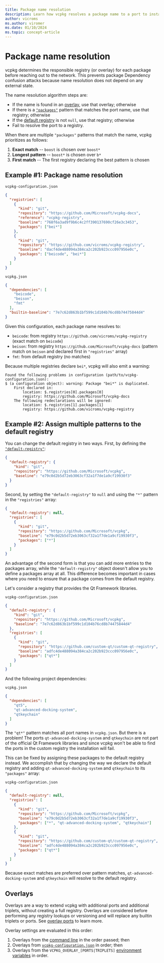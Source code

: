 ```yaml
---
title: Package name resolution
description: Learn how vcpkg resolves a package name to a port to install.
author: vicroms
ms.author: viromer
ms.date: 01/10/2024
ms.topic: concept-article
---
```

# Package name resolution

vcpkg determines the responsible registry (or overlay) for each package before
reaching out to the network. This prevents package Dependency confusion attacks
because name resolution does not depend on any external state.

The name resolution algorithm steps are:

- If the name is found in an [overlay](#overlays), use that overlay; otherwise
- If there is a
  [`"packages"`](../reference/vcpkg-configuration-json.md#registry-packages)
  pattern that matches the port name, use that registry; otherwise
- If the [default
  registry](../reference/vcpkg-configuration-json.md#default-registry) is not
  `null`, use that registry; otherwise
- Fail to resolve the port to a registry.

When there are multiple `"packages"` patterns that match the name, vcpkg
prioritizes as follows:

1. **Exact match** -- `boost` is chosen over `boost*`
2. **Longest pattern** -- `boost*` is chosen over `b*`
3. **First match** -- The first registry declaring the best pattern is chosen

## Example #1: Package name resolution

`vcpkg-configuration.json`
```json
{
  "registries": [
    {
      "kind": "git",
      "repository": "https://github.com/Microsoft/vcpkg-docs",
      "reference": "vcpkg-registry",
      "baseline": "768f6a3ad9f9b6c4c2ff390137690cf26e3c3453",
      "packages": ["bei*"]
    },
    {
      "kind": "git",
      "repository": "https://github.com/vicroms/vcpkg-registry",
      "baseline": "dacf4de488094a384ca2c202b923ccc097956e0c",
      "packages": ["beicode", "bei*"]
    }
  ]
}
```

`vcpkg.json`

```json
{
  "dependencies": [ 
    "beicode", 
    "beison",
    "fmt"
  ],
  "builtin-baseline": "7e7c62d863b1bf599c1d104b76cd8b74475844d4"
}
```

Given this configuration, each package name resolves to:

* `beicode`: from registry `https://github.com/vicroms/vcpkg-registry` (exact
  match on `beicode`)
* `beison`: from registry `https://github.com/Microsoft/vcpkg-docs`
  (pattern match on `beison` and declared first in `"registries"` array)
* `fmt`: from default registry (no matches)

Because multiple registries declare `bei*`, vcpkg will also emit a warning:

```Console
Found the following problems in configuration (path/to/vcpkg-configuration.json):
$ (a configuration object): warning: Package "bei*" is duplicated.
    First declared in:
        location: $.registries[0].packages[0]
        registry: https://github.com/Microsoft/vcpkg-docs
    The following redeclarations will be ignored:
        location: $.registries[1].packages[1]
        registry: https://github.com/vicroms/vcpkg-registry
```

## Example #2: Assign multiple patterns to the default registry

You can change the default registry in two ways. First, by defining the
[`"default-registry"`](../reference/vcpkg-configuration-json.md#default-registry):

```json
{
  "default-registry": {
    "kind": "git",
    "repository": "https://github.com/Microsoft/vcpkg",
    "baseline": "e79c0d2b5d72eb3063cf32a1f7de1a9cf19930f3"
  }
}
```

Second, by setting the `"default-registry"` to `null` and using the `"*"`
pattern in the `"registries"` array:

```json
{
  "default-registry": null,
  "registries": [
    {
      "kind": "git",
      "repository": "https://github.com/Microsoft/vcpkg",
      "baseline": "e79c0d2b5d72eb3063cf32a1f7de1a9cf19930f3",
      "packages": ["*"]
    }
  ]
}
```

An advantage of the second form is that you can add more entries to the packages
array, while the `"default-registry"` object doesn't allow you to define a
packages array at all. This difference becomes important in cases where you need
to ensure that a package comes from the default registry.

Let's consider a registry that provides the Qt Framework libraries.

`vcpkg-configuration.json`

```json
{
  "default-registry": {
    "kind": "git",
    "repository": "https://github.com/Microsoft/vcpkg",
    "baseline": "7e7c62d863b1bf599c1d104b76cd8b74475844d4"
  },
  "registries": [
    {
      "kind": "git",
      "repository": "https://github.com/custom-qt/custom-qt-registry",
      "baseline": "adfc4de488094a384ca2c202b923ccc097956e0c",
      "packages": ["qt*"]
    }
  ]
}
```

And the following project dependencies:

`vcpkg.json`
```json
{
  "dependencies": [ 
    "qt5", 
    "qt-advanced-docking-system", 
    "qtkeychain" 
  ]
}
```

The `"qt*"` pattern matches all port names in `vcpkg.json`. But there is a
problem! The ports `qt-advanced-docking-system` and `qtkeychain` are not part of
the official Qt Framework libraries and since vcpkg won't be able to find the
ports in the custom registry the installation will fail.

This can be fixed by assigning these packages to the default registry instead.
We accomplish that by changing the way we declare the default registry and
adding `qt-advanced-docking-system` and `qtkeychain` to its `"packages"` array:

`vcpkg-configuration.json`

```json
{
  "default-registry": null,
  "registries": [
    {
      "kind": "git",
      "repository": "https://github.com/Microsoft/vcpkg",
      "baseline": "e79c0d2b5d72eb3063cf32a1f7de1a9cf19930f3",
      "packages": ["*", "qt-advanced-docking-system", "qtkeychain"]
    },
    {
      "kind": "git",
      "repository": "https://github.com/custom-qt/custom-qt-registry",
      "baseline": "adfc4de488094a384ca2c202b923ccc097956e0c",
      "packages": ["qt*"]
    }
  ]
}
```

Because exact matches are preferred over pattern matches,
`qt-advanced-docking-system` and `qtkeychain` will resolve to the default
registry.

## <a name="overlays"></a> Overlays

Overlays are a way to extend vcpkg with additional ports and additional
triplets, without creating a full registry. Overlays are considered before
performing any registry lookups or versioning and will replace any builtin
triplets or ports. See [overlay ports](../concepts/overlay-ports.md) to learn more.

Overlay settings are evaluated in this order:

1. Overlays from the [command line](../commands/common-options.md#overlay-ports)
   in the order passed; then
2. Overlays from
   [`vcpkg-configuration.json`](../reference/vcpkg-configuration-json.md#overlay-ports)
   in order; then
3. Overlays from the `VCPKG_OVERLAY_[PORTS|TRIPLETS]` [environment
   variables](../users/config-environment.md#vcpkg_overlay_ports) in order.
